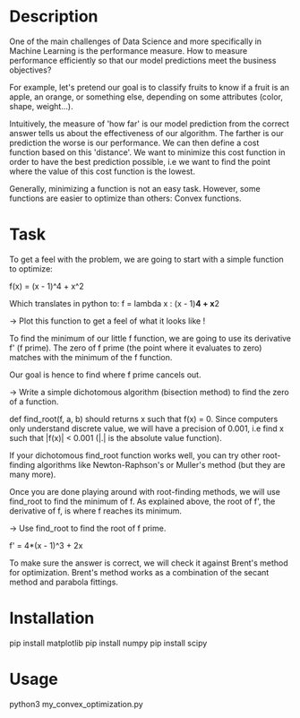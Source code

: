 # Description

One of the main challenges of Data Science and more specifically in Machine Learning is the performance measure. How to measure performance efficiently so that our model predictions meet the business objectives?

For example, let's pretend our goal is to classify fruits to know if a fruit is an apple, an orange, or something else, depending on some attributes (color, shape, weight...).

Intuitively, the measure of 'how far' is our model prediction from the correct answer tells us about the effectiveness of our algorithm. The farther is our prediction the worse is our performance. We can then define a cost function based on this 'distance'. We want to minimize this cost function in order to have the best prediction possible, i.e we want to find the point where the value of this cost function is the lowest.

Generally, minimizing a function is not an easy task. However, some functions are easier to optimize than others: Convex functions.

# Task

To get a feel with the problem, we are going to start with a simple function to optimize:

f(x) = (x - 1)^4 + x^2

Which translates in python to: f = lambda x : (x - 1)**4 + x**2

→ Plot this function to get a feel of what it looks like !

To find the minimum of our little f function, we are going to use its derivative f' (f prime). The zero of f prime (the point where it evaluates to zero) matches with the minimum of the f function.

Our goal is hence to find where f prime cancels out.

→ Write a simple dichotomous algorithm (bisection method) to find the zero of a function.

def find_root(f, a, b) should returns x such that f(x) = 0. Since computers only understand discrete value, we will have a precision of 0.001, i.e find x such that |f(x)| < 0.001 (|.| is the absolute value function).

If your dichotomous find_root function works well, you can try other root-finding algorithms like Newton-Raphson's or Muller's method (but they are many more).

Once you are done playing around with root-finding methods, we will use find_root to find the minimum of f. As explained above, the root of f', the derivative of f, is where f reaches its minimum.

→ Use find_root to find the root of f prime.

f' = 4*(x - 1)^3 + 2x

To make sure the answer is correct, we will check it against Brent's method for optimization. Brent's method works as a combination of the secant method and parabola fittings.

# Installation
pip install matplotlib
pip install numpy
pip install scipy

# Usage
python3 my_convex_optimization.py